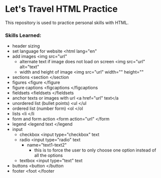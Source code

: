 # Let's Travel HTML Practice
This repository is used to practice personal skills with HTML.
### Skills Learned:
- header sizing
- set language for website <html lang="en"
- add images <img src="url"
  - alternate text if image does not load on screen <img src="url" alt="text"
  - width and height of image <img src="url" width="" height=""
- sections <section </section
- figures <figure </figure
- figure captions <figcaptions </figcaptions
- fieldsets <fieldsets </fieldsets
- anchor texts or images with url <a href="url"  text</a
- unordered list (bullet points) <ul </ul
- ordered list (number form) <ol </ol 
- lists <li </li 
- form and form action <form action="url" </form
- legend <legend  text </legend
- input
  - checkbox <input type="checkbox"  text
  - radio <input type="radio"  text
      - name="text1-text2"
          - this is to force the user to only choose one option instead of all the options
  - textbox <input type="text"  text
- buttons <button </button
- footer <foot </footer

